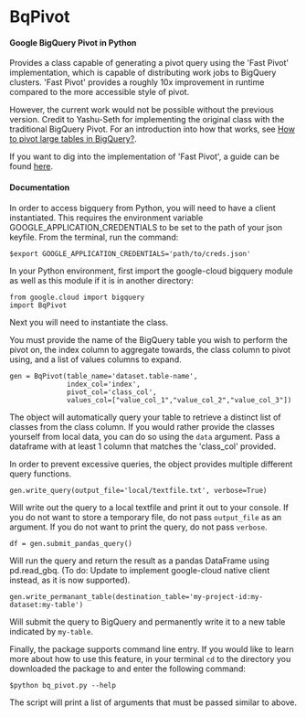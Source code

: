 # BqPivot

#### Google BigQuery Pivot in Python  
 
Provides a class capable of generating a pivot query using the 'Fast Pivot' implementation, which is capable of distributing work jobs to BigQuery clusters. 'Fast Pivot' provides a roughly 10x improvement in runtime compared to the more accessible style of pivot. 

However, the current work would not be possible without the previous version. Credit to Yashu-Seth for implementing the original class with the traditional BigQuery Pivot. For an introduction into how that works, see [How to pivot large tables in BigQuery?](https://yashuseth.blog/2018/06/06/how-to-pivot-large-tables-in-bigquery/).

If you want to dig into the implementation of 'Fast Pivot', a guide can be found [here](https://corecompete.com/how-to-build-pivot-tables-in-bigquery-fast-and-easy/).

#### Documentation

In order to access bigquery from Python, you will need to have a client instantiated. This requires the environment variable GOOGLE_APPLICATION_CREDENTIALS to be set to the path of your json keyfile. From the terminal, run the command:

```
$export GOOGLE_APPLICATION_CREDENTIALS='path/to/creds.json'
```

In your Python environment, first import the google-cloud bigquery module as well as this module if it is in another directory: 

```
from google.cloud import bigquery
import BqPivot
```

Next you will need to instantiate the class. 

You must provide the name of the BigQuery table you wish to perform the pivot on, the index column to aggregate towards, the class column to pivot using, and a list of values columns to expand. 

```
gen = BqPivot(table_name='dataset.table-name',
              index_col='index',
              pivot_col='class_col',
              values_col=["value_col_1","value_col_2","value_col_3"])
```

The object will automatically query your table to retrieve a distinct list of classes from the class column. If you would rather provide the classes yourself from local data, you can do so using the `data` argument. Pass a dataframe with at least 1 column that matches the 'class_col' provided. 

In order to prevent excessive queries, the object provides multiple different query functions. 

```
gen.write_query(output_file='local/textfile.txt', verbose=True)
```

Will write out the query to a local textfile and print it out to your console. If you do not want to store a temporary file, do not pass `output_file` as an argument. If you do not want to print the query, do not pass `verbose`. 

```
df = gen.submit_pandas_query()
```

Will run the query and return the result as a pandas DataFrame using pd.read_gbq. (To do: Update to implement google-cloud native client instead, as it is now supported).

```
gen.write_permanant_table(destination_table='my-project-id:my-dataset:my-table')
```

Will submit the query to BigQuery and permanently write it to a new table indicated by `my-table`. 

Finally, the package supports command line entry. If you would like to learn more about how to use this feature, in your terminal `cd` to the directory you downloaded the package to and enter the following command:

```
$python bq_pivot.py --help
```

The script will print a list of arguments that must be passed similar to above. 

